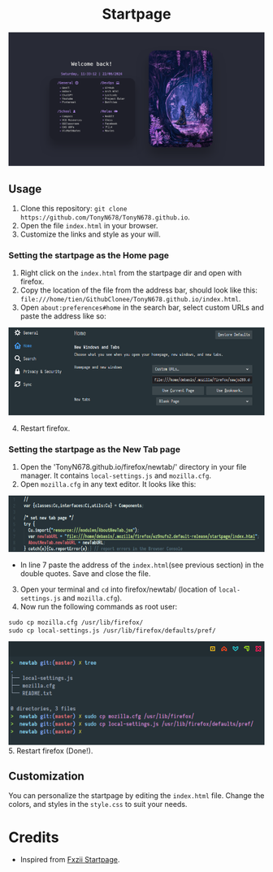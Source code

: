 <div align="center">
    <h1>Startpage</h1>
</div>


![Screenshot](screenshots/startpage.png)

<div align="left">
<h2>Usage</h2>

1. Clone this repository: `git clone https://github.com/TonyN678/TonyN678.github.io`.
2. Open the file `index.html` in your browser.
3. Customize the links and style as your will.

### Setting the startpage as the Home page <a name="homepage"></a>

1. Right click on the `index.html` from the startpage dir and open with firefox. 
2. Copy the location of the file from the address bar, should look like this: `file:///home/tien/GithubClonee/TonyN678.github.io/index.html`. 
3. Open `about:preferences#home` in the search bar, select custom URLs and paste the address like so:

![prefs](/screenshots/pref.png)

4. Restart firefox.

### Setting the startpage as the New Tab page <a name="newtab"></a>

1. Open the 'TonyN678.github.io/firefox/newtab/' directory in your file manager. It contains `local-settings.js` and `mozilla.cfg`.
2. Open `mozilla.cfg` in any text editor. It looks like this:

![prefs](/screenshots/cfg.png)

- In line 7 paste the address of the `index.html`(see previous section) in the double quotes. Save and close the file.

3. Open your terminal and `cd` into firefox/newtab/ (location of `local-settings.js` and `mozilla.cfg`). 
4. Now run the following commands as root user:
```
sudo cp mozilla.cfg /usr/lib/firefox/
sudo cp local-settings.js /usr/lib/firefox/defaults/pref/
```
![setpage](/screenshots/setpage.png)
5. Restart firefox (Done!).






## Customization

You can personalize the startpage by editing the `index.html` file. Change the colors, and styles in the `style.css` to suit your needs.

# Credits

- Inspired from [Fxzii Startpage](https://github.com/Fxzzi/startpage).



